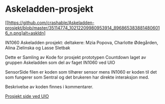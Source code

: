 # Askeladden-prosjekt

[[https://github.com/crashable/Askeladden-prosjekt/blob/master/35114774_10212209980953914_8968653838814806016_n.png]alt=askldn]

IN1060 Askeladden prosjekt: deltakere: Mzia Popova, Charlotte Ødegården, Alina Zielinska og Lasse Sletbak

Dette er Samling av Kode for prosjekt prototypen Countdown laget av gruppen Askeladden som del av faget IN1060 ved UIO

SensorSide filen er koden som tilhører sensor mens IN1060 er koden til det som fungerer som Sentral og det brukeren har direkte interaksjon med. 

Beskrivelse av koden finnes i kommentarer.

[Prosjekt side ved UIO](http://www.uio.no/studier/emner/matnat/ifi/IN1060/v18/prosjekter-2018/askeladden/)

